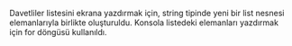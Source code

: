 Davetliler listesini ekrana yazdırmak için, string tipinde yeni bir list nesnesi elemanlarıyla birlikte oluşturuldu. Konsola listedeki elemanları yazdırmak için for döngüsü kullanıldı. 
